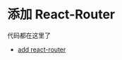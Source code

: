 # 添加 React-Router


代码都在这里了

- [add react-router](https://github.com/happypeter/redux-hello/commit/71f6b418afca4754b034a1b63517e96b4e45cd2e)
